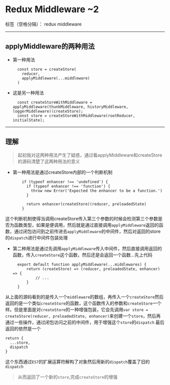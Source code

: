 ﻿# Redux Middleware ~2

标签（空格分隔）： redux middleware

---

## applyMiddleware的两种用法

- 第一种用法

        const store = createStore(
          reducer,
          applyMiddleware(...middleware)
        )
    
- 这是另一种用法

        const createStoreWithMiddleware = applyMiddleware(thunkMiddleware, historyMiddleware, loggerMiddleware)(createStore);
        const store = createStoreWithMiddleware(rootReducer, initialState);

---
## 理解

> 起初我对这两种用法产生了疑惑，通过看applyMiddleware和createStore的源码清楚了这两种用法的意义

- 第一种用法是通过createStore内部的一个判断机制

          if (typeof enhancer !== 'undefined') {
            if (typeof enhancer !== 'function') {
              throw new Error('Expected the enhancer to be a function.')
            }
        
            return enhancer(createStore)(reducer, preloadedState)
          }
这个判断机制使得当调用createStore传入第三个参数的时候会检测第三个参数是否为函数类型，如果是便调用，然后就是通过直接调用`applyMiddleware`返回的函数，通过闭包访问到之前传进去`applyMiddleware`的中间件，然后对返回的store的`dispatch`进行中间件包装处理

- 第二种用法是通过先调用`applyMiddleware`传入中间件，然后直接调用返回的函数，传入`createStore`这个函数，然后还是会返回一个函数...先上代码

        export default function applyMiddleware(...middlewares) {
            return (createStore) => (reducer, preloadedState, enhancer) => {
                // ...
            }
        }

从上面的源码看到的是传入一个`middleware`的数组，再传入一个`createStore`然后返回的是一个类似`createStore`的函数，这个函数传入的参数和`createStore`一个样。但是里面是对`createStore`的一种增强包装，它会先调用`var store = createStore(reducer, preloadedState, enhancer)`来创建一个`store`，然后再通过一些操作，通过闭包访问之前的中间件，用于增强这个`store`的`dispatch`
最后返回的依然是一个

    return {
      ...store,
      dispatch
    }
    
这个东西通过`ES7`的扩展运算符解构了对象然后用新的`dispatch`覆盖了旧的`dispatch`

> 从而返回了一个新的`store`,完成`createStore`的增强

